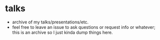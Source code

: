 # talks

* archive of my talks/presentations/etc.
* feel free to leave an issue to ask questions or request info or whatever; this is an archive so I just kinda dump things here.